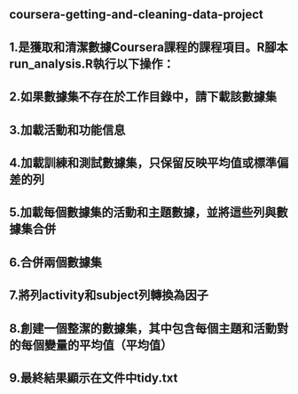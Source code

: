 coursera-getting-and-cleaning-data-project
---
1.是獲取和清潔數據Coursera課程的課程項目。R腳本run_analysis.R執行以下操作： 
-----------
2.如果數據集不存在於工作目錄中，請下載該數據集 
-------------
3.加載活動和功能信息  
----------------
4.加載訓練和測試數據集，只保留反映平均值或標準偏差的列
------------
5.加載每個數據集的活動和主題數據，並將這些列與數據集合併
---------
6.合併兩個數據集
---------
7.將列activity和subject列轉換為因子
---------
8.創建一個整潔的數據集，其中包含每個主題和活動對的每個變量的平均值（平均值）
-----------
9.最終結果顯示在文件中tidy.txt
-------
